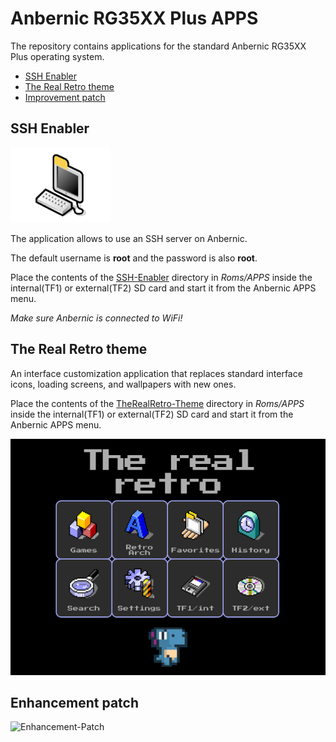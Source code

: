 # Anbernic RG35XX Plus APPS

The repository contains applications for
the standard Anbernic RG35XX Plus operating system.

* [SSH Enabler](#ssh-enabler)
* [The Real Retro theme](#the-real-retro-theme)
* [Improvement patch](#improvement-patch)

## SSH Enabler

![SSH-Enabler](SSH-Enabler/Imgs/EnableSSH.png)

The application allows to use an SSH server on Anbernic.

The default username is **root** and the password is also **root**.

Place the contents of the [SSH-Enabler](https://github.com/exdial/anbernic-apps/tree/master/SSH-Enabler)
directory in *Roms/APPS* inside the internal(TF1) or external(TF2) SD card and start it from the Anbernic APPS menu.

_Make sure Anbernic is connected to WiFi!_

## The Real Retro theme

An interface customization application that replaces standard interface icons,
loading screens, and wallpapers with new ones.

Place the contents of the [TheRealRetro-Theme](https://github.com/exdial/anbernic-apps/tree/master/TheRealRetro-Theme)
directory in *Roms/APPS* inside the internal(TF1) or external(TF2) SD card and start it from the Anbernic APPS menu.

![The Real Retro](.github/assets/trrt-preview.png)

## Enhancement patch

![Enhancement-Patch](Enhancement-Patch/Imgs/EnhancementPatch.png)

